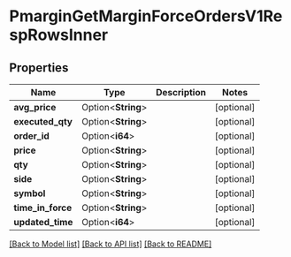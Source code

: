 # PmarginGetMarginForceOrdersV1RespRowsInner

## Properties

Name | Type | Description | Notes
------------ | ------------- | ------------- | -------------
**avg_price** | Option<**String**> |  | [optional]
**executed_qty** | Option<**String**> |  | [optional]
**order_id** | Option<**i64**> |  | [optional]
**price** | Option<**String**> |  | [optional]
**qty** | Option<**String**> |  | [optional]
**side** | Option<**String**> |  | [optional]
**symbol** | Option<**String**> |  | [optional]
**time_in_force** | Option<**String**> |  | [optional]
**updated_time** | Option<**i64**> |  | [optional]

[[Back to Model list]](../README.md#documentation-for-models) [[Back to API list]](../README.md#documentation-for-api-endpoints) [[Back to README]](../README.md)


